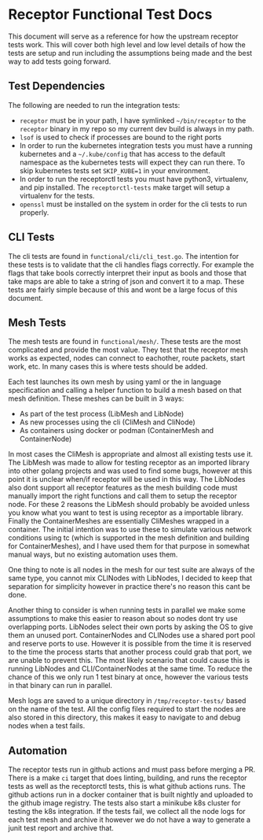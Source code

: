 # Receptor Functional Test Docs

This document will serve as a reference for how the upstream receptor tests
work. This will cover both high level and low level details of how the tests
are setup and run including the assumptions being made and the best way to
add tests going forward.

## Test Dependencies

The following are needed to run the integration tests:
 * `receptor` must be in your path, I have symlinked `~/bin/receptor` to the
   `receptor` binary in my repo so my current dev build is always in my path.
 * `lsof` is used to check if processes are bound to the right ports
 * In order to run the kubernetes integration tests you must have a running
   kubernetes and a `~/.kube/config` that has access to the default namespace
   as the kubernetes tests will expect they can run there. To skip kubernetes
   tests set `SKIP_KUBE=1` in your environment.
 * In order to run the receptorctl tests you must have python3, virtualenv, and
   pip installed. The `receptorctl-tests` make target will setup a virtualenv
   for the tests.
 * `openssl` must be installed on the system in order for the cli tests to run 
   properly.

## CLI Tests

The cli tests are found in `functional/cli/cli_test.go`. The intention for
these tests is to validate that the cli handles flags correctly. For example
the flags that take bools correctly interpret their input as bools and those
that take maps are able to take a string of json and convert it to a map.
These tests are fairly simple because of this and wont be a large focus of this
document.

## Mesh Tests

The mesh tests are found in `functional/mesh/`. These tests are the most
complicated and provide the most value. They test that the receptor mesh works
as expected, nodes can connect to eachother, route packets, start work, etc. In
many cases this is where tests should be added.

Each test launches its own mesh by using yaml or the in language specification
and calling a helper function to build a mesh based on that mesh definition.
These meshes can be built in 3 ways:

* As part of the test process (LibMesh and LibNode)
* As new processes using the cli (CliMesh and CliNode)
* As containers using docker or podman (ContainerMesh and ContainerNode)

In most cases the CliMesh is appropriate and almost all existing tests use it.
The LibMesh was made to allow for testing receptor as an imported library into
other golang projects and was used to find some bugs, however at this point it
is unclear when/if receptor will be used in this way. The LibNodes also dont
support all receptor features as the mesh building code must manually import
the right functions and call them to setup the receptor node. For these 2
reasons the LibMesh should probably be avoided unless you know what you want to
test is using receptor as a importable library. Finally the ContainerMeshes are
essentially CliMeshes wrapped in a container. The initial intention was to use
these to simulate various network conditions using tc (which is supported in
the mesh definition and building for ContainerMeshes), and I have used them
for that purpose in somewhat manual ways, but no existing automation uses them.

One thing to note is all nodes in the mesh for our test suite are always of the
same type, you cannot mix CLINodes with LibNodes, I decided to keep that
separation for simplicity however in practice there's no reason this cant be
done.

Another thing to consider is when running tests in parallel we make some
assumptions to make this easier to reason about so nodes dont try use
overlapping ports.
LibNodes select their own ports by asking the OS to give them an unused port.
ContainerNodes and CLINodes use a shared port pool and reserve ports to use.
However it is possible from the time it is reserved to the time the process
starts that another process could grab that port, we are unable to prevent
this. The most likely scenario that could cause this is running LibNodes and
CLI/ContainerNodes at the same time. To reduce the chance of this we only
run 1 test binary at once, however the various tests in that binary can run
in parallel.

Mesh logs are saved to a unique directory in `/tmp/receptor-tests/` based on
the name of the test. All the config files required to start the nodes are
also stored in this directory, this makes it easy to navigate to and debug
nodes when a test fails.

## Automation

The receptor tests run in github actions and must pass before merging a PR.
There is a make `ci` target that does linting, building, and runs the receptor
tests as well as the receptorctl tests, this is what github actions runs.
The github actions run in a docker container that is built nightly and uploaded
to the github image registry. The tests also start a minikube k8s cluster for
testing the k8s integration. If the tests fail, we collect all the node logs
for each test mesh and archive it however we do not have a way to generate
a junit test report and archive that.
